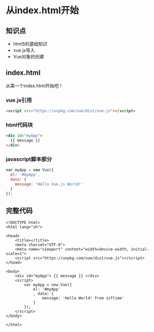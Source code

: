 从index.html开始
========

## 知识点

* html5的基础知识
* vue.js导入
* Vue对象的创建

## index.html

从第一个index.html开始吧！

### vue.js引用

~~~html
<script src="https://unpkg.com/vue/dist/vue.js"></script>
~~~

### html代码块

~~~html
<div id="myApp">
  {{ message }}
</div>
~~~

### javascript脚本部分

~~~javascript
var myApp = new Vue({
  el: '#myApp',
  data: {
    message: 'Hello Vue.js World!'
  }
});
~~~

## 完整代码
~~~
<!DOCTYPE html>
<html lang="zh">

<head>
    <title></title>
    <meta charset="UTF-8">
    <meta name="viewport" content="width=device-width, initial-scale=1">
    <script src="https://unpkg.com/vue/dist/vue.js"></script>
</head>

<body>
    <div id="myApp"> {{ message }} </div>
    <script>
        var myApp = new Vue({
            el: '#myApp'
            , data: {
                message: 'Hello World! from szftime'
            }
        });
    </script>
</body>

</html>
~~~
